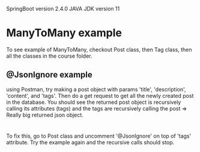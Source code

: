 SpringBoot version 2.4.0
JAVA JDK version 11

# ManyToMany example

To see example of ManyToMany, checkout Post class, then Tag class, then all the classes in the course folder.


## @JsonIgnore example
using Postman, try making a post object with params 'title', 'description', 'content', and 'tags'. Then do a get request to get all the newly created post in the database. You should see the returned post object is recursively calling its attributes (tags) and the tags are recursively calling the post => Really big returned json object.
#
To fix this, go to Post class and uncomment '@JsonIgnore' on top of 'tags' attribute. Try the example again and the recursive calls should stop.
